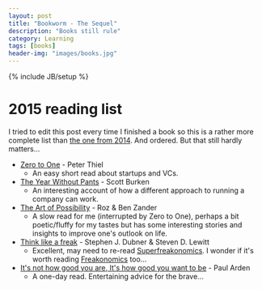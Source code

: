 ```yaml
---
layout: post
title: "Bookworm - The Sequel"
description: "Books still rule"
category: Learning
tags: [books]
header-img: "images/books.jpg"
---
```

{% include JB/setup %}

# 2015 reading list
I tried to edit this post every time I finished a book so this is a rather more complete list than [the one from 2014](/learning/2015/02/01/bookworm).  And ordered.  But that still hardly matters...

* [Zero to One](http://www.amazon.co.uk/Zero-One-Notes-Start-Future-ebook/dp/B00KHX0II4/ref=pd_sim_b_10?ie=UTF8&refRID=010DRYF5M966WF0FPFPN) - Peter Thiel
  * An easy short read about startups and VCs.
* [The Year Without Pants](http://www.amazon.co.uk/Year-Without-Pants-WordPress-Com-Hardcover/dp/B00GOH3D34/ref=sr_1_cc_2?s=aps&ie=UTF8&qid=1422128167&sr=1-2-catcorr&keywords=the+year+without+pants) - Scott Burken
  * An interesting account of how a different approach to running a company can work.
* [The Art of Possibility](http://www.amazon.co.uk/Art-Possibility-Transforming-Professional-Hardcover/dp/B00GSCMDRW/ref=sr_1_2?s=books&ie=UTF8&qid=1422128361&sr=1-2&keywords=the+art+of+the+possibility) - Roz & Ben Zander
  * A slow read for me (interrupted by Zero to One), perhaps a bit poetic/fluffy for my tastes but has some interesting stories and insights to improve one's outlook on life.
* [Think like a freak](http://www.amazon.co.uk/Think-Like-Freak-Smarter-Everything/dp/1846147557) - Stephen J. Dubner & Steven D. Lewitt
  * Excellent, may need to re-read [Superfreakonomics](http://www.amazon.co.uk/Superfreakonomics-Cooling-Patriotic-Prostitutes-Insurance/dp/0141030704/ref=pd_bxgy_b_img_y).  I wonder if it's worth reading [Freakonomics](http://www.amazon.co.uk/Freakonomics-Economist-Explores-Hidden-Everything/dp/0141019018/ref=pd_bxgy_b_img_y) too...
* [It's not how good you are, It's how good you want to be](http://www.amazon.co.uk/Its-Not-How-Good-Want/dp/0714843377/ref=sr_1_9?ie=UTF8&qid=1423090505&sr=8-9&keywords=be+who+you+want+to+be) - Paul Arden
  * A one-day read.  Entertaining advice for the brave...
